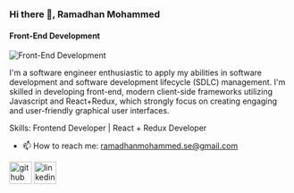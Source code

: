 ### Hi there 👋, Ramadhan Mohammed
#### Front-End Development
![Front-End Development](https://media.licdn.com/dms/image/D4D16AQHIkMTtGi7uVg/profile-displaybackgroundimage-shrink_350_1400/0/1682549347833?e=1692230400&v=beta&t=drsqvR-FEs_DAy9ZJdyLGEEvhCG6IfVsap2a4I8kZtw)

I'm a software engineer enthusiastic to apply my abilities in software development and software development lifecycle (SDLC) management.
I'm skilled in developing front-end, modern client-side frameworks utilizing Javascript and React+Redux, which strongly focus on creating engaging and user-friendly graphical user interfaces.

Skills: Frontend Developer | React + Redux Developer

- 📫 How to reach me: ramadhanmohammed.se@gmail.com 


[<img src='https://cdn.jsdelivr.net/npm/simple-icons@3.0.1/icons/github.svg' alt='github' height='40'>](https://github.com/ramadhanmohammed)  [<img src='https://cdn.jsdelivr.net/npm/simple-icons@3.0.1/icons/linkedin.svg' alt='linkedin' height='40'>](https://www.linkedin.com/in/ramadhanmohammed/)  



